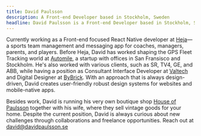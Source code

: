 ```yaml
---
title: David Paulsson
description: A Front-end Developer based in Stockholm, Sweden
headline: David Paulsson is a Front-end Developer based in Stockholm, Sweden.<br>Specialized in CSS, JavaScript, HTML and&nbsp;Design.
---
```


Currently working as a Front-end focused React Native developer at [Heja](https://heja.io/)—a sports team management and messaging app for coaches, managers, parents, and players. Before Heja, David has worked shaping the GPS Fleet Tracking world at [Automile](https://automile.com/), a startup with offices in San Fransisco and Stockholm. He's also worked with various clients, such as SR, TV4, GE, and ABB, while having a position as Consultant Interface Developer at [Valtech](https://www.valtech.com/sv-se/) and Digital Designer at [ByBrick](https://www.bybrick.se/). With an approach that is always design-driven, David creates user-friendly robust design systems for websites and mobile-native apps.

Besides work, David is running his very own boutique shop [House of Paulsson](https://houseofpaulsson.se/) together with his wife, where they sell vintage goods for your home. Despite the current position, David is always curious about new challenges through collaborations and freelance opportunities. Reach out at <david@davidpaulsson.se>
